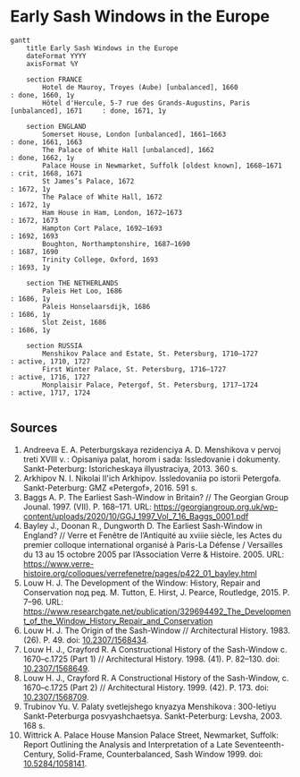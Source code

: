 # Early Sash Windows in the Europe

```mermaid
gantt
	title Early Sash Windows in the Europe
	dateFormat YYYY
    axisFormat %Y

    section FRANCE
        Hotel de Mauroy, Troyes (Aube) [unbalanced], 1660                           : done, 1660, 1y
        Hôtel d'Hercule, 5-7 rue des Grands-Augustins, Paris [unbalanced], 1671     : done, 1671, 1y

	section ENGLAND
        Somerset House, London [unbalanced], 1661–1663                              : done, 1661, 1663
		The Palace of White Hall [unbalanced], 1662                                 : done, 1662, 1y
		Palace House in Newmarket, Suffolk [oldest known], 1668–1671                : crit, 1668, 1671
        St James’s Palace, 1672                                                     : 1672, 1y
		The Palace of White Hall, 1672                                              : 1672, 1y
        Ham House in Ham, London, 1672–1673                                         : 1672, 1673
		Hampton Cort Palace, 1692–1693                                              : 1692, 1693
		Boughton, Northamptonshire, 1687–1690                                       : 1687, 1690
		Trinity College, Oxford, 1693                                               : 1693, 1y

    section THE NETHERLANDS
        Paleis Het Loo, 1686                                                        : 1686, 1y
        Paleis Honselaarsdijk, 1686                                                 : 1686, 1y
        Slot Zeist, 1686                                                            : 1686, 1y

    section RUSSIA
        Menshikov Palace and Estate, St. Petersburg, 1710–1727                      : active, 1710, 1727
        First Winter Palace, St. Petersburg, 1716–1727                              : active, 1716, 1727
        Monplaisir Palace, Petergof, St. Petersburg, 1717–1724                      : active, 1717, 1724


```

## Sources
1. Andreeva E. A. Peterburgskaya rezidenciya A. D. Menshikova v pervoj treti XVIII v. : Opisaniya palat, horom i sada: Issledovanie i dokumenty. Sankt-Peterburg: Istoricheskaya illyustraciya, 2013. 360 s.
1. Arkhipov N. I. Nikolai Il'ich Arkhipov. Issledovaniia po istorii Petergofa. Sankt-Peterburg: GMZ «Petergof», 2016. 591 s.
1. Baggs A. P. The Earliest Sash-Window in Britain? // The Georgian Group Jounal. 1997. (VII). P. 168–171. URL: https://georgiangroup.org.uk/wp-content/uploads/2020/10/GGJ_1997_Vol_7_16_Baggs_0001.pdf
1. Bayley J., Doonan R., Dungworth D. The Earliest Sash-Window in England? // Verre et Fenêtre de l’Antiquité au xviiie siècle, les Actes du premier colloque international organisé à Paris-La Défense / Versailles du 13 au 15 octobre 2005 par l’Association Verre & Histoire. 2005. URL: https://www.verre-histoire.org/colloques/verrefenetre/pages/p422_01_bayley.html
1. Louw H. J. The Development of the Window: History, Repair and Conservation под ред. M. Tutton, E. Hirst, J. Pearce, Routledge, 2015. P. 7–96. URL: https://www.researchgate.net/publication/329694492_The_Development_of_the_Window_History_Repair_and_Conservation
1. Louw H. J. The Origin of the Sash-Window // Architectural History. 1983. (26). P. 49. doi: [10.2307/1568434](https://doi.org/10.2307/1568434).
1. Louw H. J., Crayford R. A Constructional History of the Sash-Window c. 1670–c.1725 (Part 1) // Architectural History. 1998. (41). P. 82–130. doi: [10.2307/1568649](https://doi.org/10.2307/1568649).
1. Louw H. J., Crayford R. A Constructional History of the Sash-Window, c. 1670–c.1725 (Part 2) // Architectural History. 1999. (42). P. 173. doi: [10.2307/1568709](https://doi.org/10.2307/1568709).
1. Trubinov Yu. V. Palaty svetlejshego knyazya Menshikova : 300-letiyu Sankt-Peterburga posvyashchaetsya. Sankt-Peterburg: Levsha, 2003. 168 s.
1. Wittrick A. Palace House Mansion Palace Street, Newmarket, Suffolk: Report Outlining the Analysis and Interpretation of a Late Seventeenth-Century, Solid-Frame, Counterbalanced, Sash Window 1999. doi: [10.5284/1058141](https://doi.org/10.5284/1058141).
